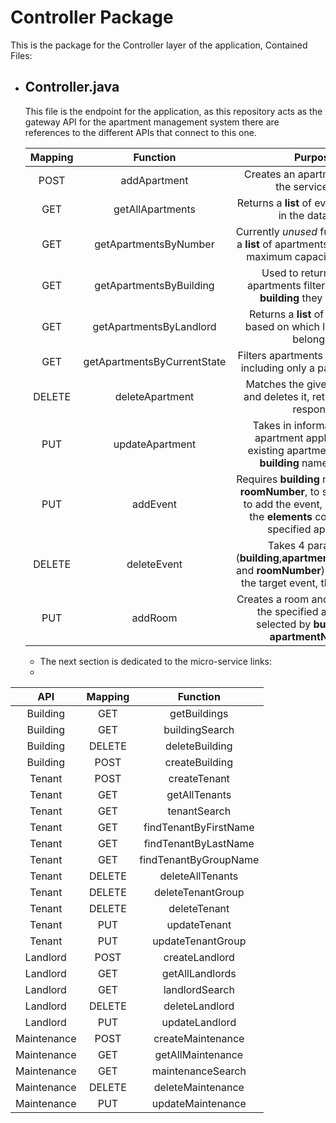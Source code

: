 

# Controller Package
This is the package for the Controller layer of the application, Contained Files:
- ## Controller.java
	This file is the endpoint for the application, as this repository acts as the gateway API for the apartment management system there are references to the different APIs that connect to this one.
	
	|Mapping |Function|Purpose|
	|:---:|:---:|:---:|
	|POST|addApartment|Creates an apartment, calls to the service layer|
	|GET|getAllApartments|Returns a **list** of every apartment in the database|
	|GET|getApartmentsByNumber|Currently *unused* function it finds a **list** of apartments based on the maximum capacity of a room|
	|GET|getApartmentsByBuilding|Used to return a **list** of apartments filtered by which **building** they belong to|
	|GET|getApartmentsByLandlord|Returns a **list** of apartments based on which landlord they belong to|
	|GET|getApartmentsByCurrentState|Filters apartments to return a **list** including only a particular state|
	|DELETE|deleteApartment|Matches the given apartment and deletes it, returns a **string** response|
	|PUT|updateApartment|Takes in information on an apartment applies it to an existing apartment based on **building** name and **title**|
	|PUT|addEvent|Requires **building** name, **title** and **roomNumber**, to specify where to add the event, attaches it to the **elements** column of the specified apartment|
	|DELETE|deleteEvent|Takes 4 parameters (**building**,**apartmentNumber**,**title** and **roomNumber**) which specify the target event, then deleted it|
	|PUT|addRoom|Creates a room and attaches it to the specified apartment, selected by **building** and **apartmentNumber**|

	- The next section is dedicated to the micro-service links:
	- 
|API|Mapping|Function|
|:---:|:---:|:---:|
|Building|GET|getBuildings|
|Building|GET|buildingSearch|
|Building|DELETE|deleteBuilding|
|Building|POST|createBuilding|
|Tenant|POST|createTenant|
|Tenant|GET|getAllTenants|
|Tenant|GET|tenantSearch|
|Tenant|GET|findTenantByFirstName|
|Tenant|GET|findTenantByLastName|
|Tenant|GET|findTenantByGroupName|
|Tenant|DELETE|deleteAllTenants|
|Tenant|DELETE|deleteTenantGroup|
|Tenant|DELETE|deleteTenant|
|Tenant|PUT|updateTenant|
|Tenant|PUT|updateTenantGroup|
|Landlord|POST|createLandlord|
|Landlord|GET|getAllLandlords|
|Landlord|GET|landlordSearch|
|Landlord|DELETE|deleteLandlord|
|Landlord|PUT|updateLandlord|
|Maintenance|POST|createMaintenance|
|Maintenance|GET|getAllMaintenance|
|Maintenance|GET|maintenanceSearch|
|Maintenance|DELETE|deleteMaintenance|
|Maintenance|PUT|updateMaintenance|
